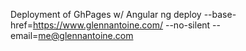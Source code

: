 
Deployment of GhPages w/ Angular
ng deploy --base-href=https://www.glennantoine.com/ --no-silent --email=me@glennantoine.com

